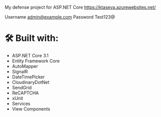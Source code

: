 My defense project for ASP.NET Core
https://ktaseva.azurewebsites.net/

Username admin@example.com
Password Test123@

# 🛠 Built with:
* ASP.NET Core 3.1
* Entity Framework Core
* AutoMapper
* SignalR
* DateTimePicker
* CloudinaryDotNet
* SendGrid
* ReCAPTCHA
* xUnit
* Services
* View Components
